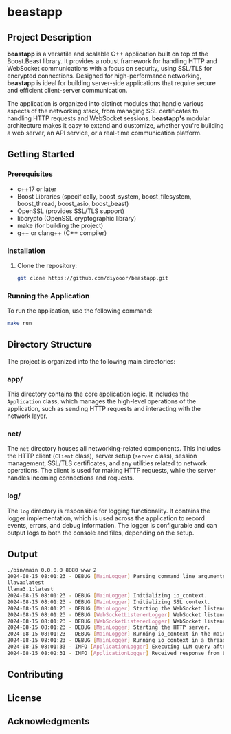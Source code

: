 # beastapp

## Project Description

**beastapp** is a versatile and scalable C++ application built on top of the Boost.Beast library. It provides a robust framework for handling HTTP and WebSocket communications with a focus on security, using SSL/TLS for encrypted connections. Designed for high-performance networking, **beastapp** is ideal for building server-side applications that require secure and efficient client-server communication.

The application is organized into distinct modules that handle various aspects of the networking stack, from managing SSL certificates to handling HTTP requests and WebSocket sessions. **beastapp's** modular architecture makes it easy to extend and customize, whether you're building a web server, an API service, or a real-time communication platform.
## Getting Started

### Prerequisites

- c++17 or later
- Boost Libraries (specifically, boost_system, boost_filesystem, boost_thread, boost_asio, boost_beast)
- OpenSSL (provides SSL/TLS support)
- libcrypto (OpenSSL cryptographic library)
- make (for building the project)
- g++ or clang++ (C++ compiler)

### Installation

1. Clone the repository:
    ```bash
    git clone https://github.com/diyooor/beastapp.git
    ```

### Running the Application

To run the application, use the following command:

```bash
make run
```

## Directory Structure

The project is organized into the following main directories:

### app/

This directory contains the core application logic. It includes the `Application` class, which manages the high-level operations of the application, such as sending HTTP requests and interacting with the network layer.

### net/

The `net` directory houses all networking-related components. This includes the HTTP client (`Client` class), server setup (`server` class), session management, SSL/TLS certificates, and any utilities related to network operations. The client is used for making HTTP requests, while the server handles incoming connections and requests.

### log/

The `log` directory is responsible for logging functionality. It contains the logger implementation, which is used across the application to record events, errors, and debug information. The logger is configurable and can output logs to both the console and files, depending on the setup.

## Output

```bash
./bin/main 0.0.0.0 8080 www 2
2024-08-15 08:01:23 - DEBUG [MainLogger] Parsing command line arguments.
llava:latest
llama3.1:latest
2024-08-15 08:01:23 - DEBUG [MainLogger] Initializing io_context.
2024-08-15 08:01:23 - DEBUG [MainLogger] Initializing SSL context.
2024-08-15 08:01:23 - DEBUG [MainLogger] Starting the WebSocket listener.
2024-08-15 08:01:23 - DEBUG [WebSocketListenerLogger] WebSocket listener started on 0.0.0.0:8081
2024-08-15 08:01:23 - DEBUG [WebSocketListenerLogger] WebSocket listener is ready to accept connections.
2024-08-15 08:01:23 - DEBUG [MainLogger] Starting the HTTP server.
2024-08-15 08:01:23 - DEBUG [MainLogger] Running io_context in the main thread.
2024-08-15 08:01:23 - DEBUG [MainLogger] Running io_context in a thread.
2024-08-15 08:01:33 - INFO [ApplicationLogger] Executing LLM query after 60 seconds delay.
2024-08-15 08:02:31 - INFO [ApplicationLogger] Received response from LLM:  The sky appears blue because of a process called scattering. As sunlight travels through Earth's atmosphere, it interacts with molecules and particles that are present in the air, such as nitrogen and oxygen gases. This interaction causes the light to be scattered in all directions. Blue light has shorter wavelengths and is more easily scattered than other colors of light, which is why we see the sky as blue.
```

## Contributing


## License


## Acknowledgments


